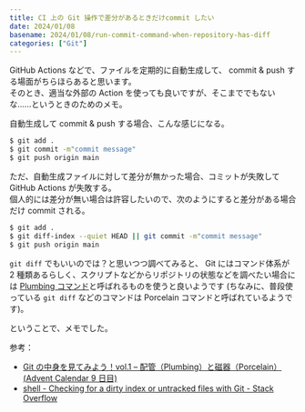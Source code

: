 ```yaml
---
title: CI 上の Git 操作で差分があるときだけcommit したい
date: 2024/01/08
basename: 2024/01/08/run-commit-command-when-repository-has-diff
categories: ["Git"]
---
```


GitHub Actions などで、ファイルを定期的に自動生成して、 commit & push する場面がちらほらあると思います。  
そのとき、適当な外部の Action を使っても良いですが、そこまででもないな......というときのためのメモ。

自動生成して commit & push する場合、こんな感じになる。

```bash
$ git add .
$ git commit -m"commit message"
$ git push origin main
```

ただ、自動生成ファイルに対して差分が無かった場合、コミットが失敗して GitHub Actions が失敗する。  
個人的には差分が無い場合は許容したいので、次のようにすると差分がある場合だけ commit される。

```bash
$ git add .
$ git diff-index --quiet HEAD || git commit -m"commit message"
$ git push origin main
```

`git diff` でもいいのでは？と思いつつ調べてみると、 Git にはコマンド体系が 2 種類あるらしく、スクリプトなどからリポジトリの状態などを調べたい場合には [Plumbing コマンド](https://git-scm.com/book/en/v2/Appendix-C:-Git-Commands-Plumbing-Commands)と呼ばれるものを使うと良いようです
(ちなみに、普段使っている `git diff` などのコマンドは Porcelain コマンドと呼ばれているようです)。

ということで、メモでした。

参考：

- [Git の中身を見てみよう！vol.1 – 配管（Plumbing）と磁器（Porcelain）(Advent Calendar 9 日目)](https://tech.aainc.co.jp/archives/8872)
- [shell - Checking for a dirty index or untracked files with Git - Stack Overflow](https://stackoverflow.com/questions/2657935/checking-for-a-dirty-index-or-untracked-files-with-git/2659808#2659808)

